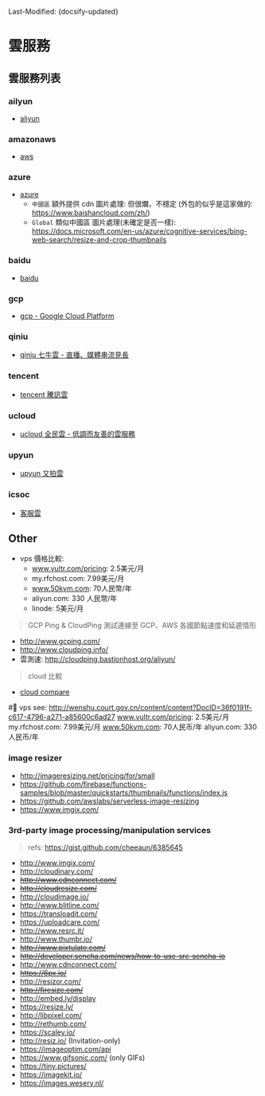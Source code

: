 Last-Modified: {docsify-updated}

# 雲服務

## 雲服務列表

### ailyun

- [aliyun](/ops/cloud/aliyun.md#aliyun)

### amazonaws

- [aws](/ops/cloud/aws.md#aws)

### azure

- [azure](/ops/cloud/azure.md#azure)
  - `中國區` 額外提供 cdn 圖片處理: 但很爛，不穩定 (外包的似乎是這家做的: https://www.baishancloud.com/zh/)
  - `Global` 類似中國區 圖片處理(未確定是否一樣): https://docs.microsoft.com/en-us/azure/cognitive-services/bing-web-search/resize-and-crop-thumbnails

### baidu

- [baidu](/ops/cloud/baidu.md#baidu)

### gcp

- [gcp - Google Cloud Platform](/ops/cloud/gcp.md#gcp)

### qiniu

- [qiniu 七牛雲 - 直播、媒體串流見長](/ops/cloud/qiniu.md#qiniu)

### tencent

- [tencent 騰訊雲](/ops/cloud/tencent.md#tencent)

### ucloud

- [ucloud 全民雲 - 低調而友善的雲服務](/ops/cloud/ucloud.md#ucloud)

### upyun

- [upyun 又拍雲](/ops/cloud/upyun.md#upyun)

### icsoc

- [客服雲](https://www.icsoc.net/product-order.html)

## Other

- vps 價格比較:
  - www.vultr.com/pricing: 2.5美元/月
  - my.rfchost.com: 7.99美元/月
  - www.50kvm.com: 70人民幣/年
  - aliyun.com: 330 人民幣/年
  - linode: 5美元/月

> GCP Ping & CloudPing 測試連線至 GCP、AWS 各國節點速度和延遲情形

- http://www.gcping.com/
- http://www.cloudping.info/
- 雲測速: http://cloudping.bastionhost.org/aliyun/

> cloud 比較

- [cloud compare](/ops/cloud/cloud-compare.md#cloud-compare)

# vps see: http://wenshu.court.gov.cn/content/content?DocID=36f0191f-c617-4796-a271-a85600c6ad27
www.vultr.com/pricing:
  2.5美元/月
my.rfchost.com:
  7.99美元/月
www.50kvm.com:
  70人民币/年
aliyun.com:
  330 人民币/年
  
### image resizer

- http://imageresizing.net/pricing/for/small
- https://github.com/firebase/functions-samples/blob/master/quickstarts/thumbnails/functions/index.js
- https://github.com/awslabs/serverless-image-resizing
- https://www.imgix.com/

### 3rd-party image processing/manipulation services

> refs: https://gist.github.com/cheeaun/6385645

- <http://www.imgix.com/>
- <http://cloudinary.com/>
- ~~http://www.cdnconnect.com/~~
- ~~http://cloudresize.com/~~
- <http://cloudimage.io/>
- <http://www.blitline.com/>
- <https://transloadit.com/>
- <https://uploadcare.com/>
- <http://www.resrc.it/>
- <http://www.thumbr.io/>
- ~~http://www.pixtulate.com/~~
- ~~http://developer.sencha.com/news/how-to-use-src-sencha-io~~
- <http://www.cdnconnect.com/>
- ~~https://6px.io/~~
- http://resizor.com/
- ~~http://firesize.com/~~
- http://embed.ly/display
- https://resize.ly/
- http://libpixel.com/
- http://rethumb.com/
- https://scaley.io/
- http://resiz.io/ (Invitation-only)
- https://imageoptim.com/api
- https://www.gifsonic.com/ (only GIFs)
- https://tiny.pictures/
- https://imagekit.io/
- https://images.weserv.nl/
